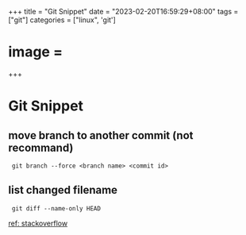 +++
title = "Git Snippet"
date = "2023-02-20T16:59:29+08:00"
tags = ["git"]
categories = ["linux", 'git']
# image = 
+++

# Git Snippet

## move branch to another commit (not recommand)

```
 git branch --force <branch name> <commit id>
```

## list changed filename

```
 git diff --name-only HEAD
```

[ref: stackoverflow](https://stackoverflow.com/questions/1552340/how-to-list-only-the-names-of-files-that-changed-between-two-commits)
